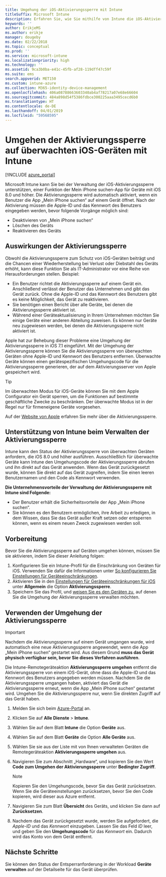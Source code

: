 ```yaml
---
title: Umgehung der iOS-Aktivierungssperre mit Intune
titleSuffix: Microsoft Intune
description: Erfahren Sie, wie Sie mithilfe von Intune die iOS-Aktivierungssperre umgehen, um auf gesperrte Geräte zuzugreifen.
keywords: ''
author: ErikjeMS
ms.author: erikje
manager: dougeby
ms.date: 02/22/2018
ms.topic: conceptual
ms.prod: ''
ms.service: microsoft-intune
ms.localizationpriority: high
ms.technology: ''
ms.assetid: 9ca3b0ba-e41c-45fb-af28-119dff47c59f
ms.suite: ems
search.appverid: MET150
ms.custom: intune-azure
ms.collection: M365-identity-device-management
ms.openlocfilehash: 406a08788663603340ab4af78217a07e68e66604
ms.sourcegitcommit: 484a898d54f5386fdbce300225aaa3495cecd6b0
ms.translationtype: HT
ms.contentlocale: de-DE
ms.lasthandoff: 04/01/2019
ms.locfileid: "59568595"
---
```

# <a name="bypass-activation-lock-on-supervised-ios-devices-with-intune"></a>Umgehen der Aktivierungssperre auf überwachten iOS-Geräten mit Intune


[!INCLUDE [azure_portal](./includes/azure_portal.md)]

Microsoft Intune kann Sie bei der Verwaltung der iOS-Aktivierungssperre unterstützen, einer Funktion der Mein iPhone suchen-App für Geräte mit iOS 8.0 und höher. Die Aktivierungssperre wird automatisch aktiviert, wenn ein Benutzer die App „Mein iPhone suchen“ auf einem Gerät öffnet. Nach der Aktivierung müssen die Apple-ID und das Kennwort des Benutzers eingegeben werden, bevor folgende Vorgänge möglich sind:

- Deaktivieren von „Mein iPhone suchen“
- Löschen des Geräts
- Reaktivieren des Geräts

## <a name="how-activation-lock-affects-you"></a>Auswirkungen der Aktivierungssperre

Obwohl die Aktivierungssperre zum Schutz von iOS-Geräten beiträgt und die Chancen einer Wiederherstellung bei Verlust oder Diebstahl des Geräts erhöht, kann diese Funktion Sie als IT-Administrator vor eine Reihe von Herausforderungen stellen. Beispiel:

- Ein Benutzer richtet die Aktivierungssperre auf einem Gerät ein. Anschließend verlässt der Benutzer das Unternehmen und gibt das Gerät zurück. Ohne die Apple-ID und das Kennwort des Benutzers gibt es keine Möglichkeit, das Gerät zu reaktivieren.
- Sie benötigen einen Bericht über alle Geräte, bei denen die Aktivierungssperre aktiviert ist.
- Während einer Geräteaktualisierung in Ihrem Unternehmen möchten Sie einige Geräte einer anderen Abteilung zuweisen. Es können nur Geräte neu zugewiesen werden, bei denen die Aktivierungssperre nicht aktiviert ist.

Apple hat zur Behebung dieser Probleme eine Umgehung der Aktivierungssperre in iOS 7.1 eingeführt. Mit der Umgehung der Aktivierungssperre können Sie die Aktivierungssperre von überwachten Geräten ohne Apple-ID und Kennwort des Benutzers entfernen. Überwachte Geräte können einen gerätespezifischen Umgehungscode für die Aktivierungssperre generieren, der auf dem Aktivierungsserver von Apple gespeichert wird.

>[!TIP]
>Im überwachten Modus für iOS-Geräte können Sie mit dem Apple Configurator ein Gerät sperren, um die Funktionen auf bestimmte geschäftliche Zwecke zu beschränken. Der überwachte Modus ist in der Regel nur für firmeneigene Geräte vorgesehen.

Auf der [Website von Apple](https://support.apple.com/HT201365) erfahren Sie mehr über die Aktivierungssperre.

## <a name="how-intune-helps-you-manage-activation-lock"></a>Unterstützung von Intune beim Verwalten der Aktivierungssperre
Intune kann den Status der Aktivierungssperre von überwachten Geräten anfordern, die iOS 8.0 und höher ausführen. Ausschließlich für überwachte Geräte kann Intune den Umgehungscode der Aktivierungssperre abrufen und ihn direkt auf das Gerät anwenden. Wenn das Gerät zurückgesetzt wurde, können Sie direkt auf das Gerät zugreifen, indem Sie einen leeren Benutzernamen und den Code als Kennwort verwenden.

**Die Unternehmensvorteile der Verwaltung der Aktivierungssperre mit Intune sind Folgende:**

- Der Benutzer erhält die Sicherheitsvorteile der App „Mein iPhone suchen“.
- Sie können es den Benutzern ermöglichen, ihre Arbeit zu erledigen, in dem Wissen, dass Sie das Gerät außer Kraft setzen oder entsperren können, wenn es einem neuen Zweck zugewiesen werden soll.

## <a name="before-you-start"></a>Vorbereitung
Bevor Sie die Aktivierungssperre auf Geräten umgehen können, müssen Sie sie aktivieren, indem Sie dieser Anleitung folgen:

1. Konfigurieren Sie ein Intune-Profil für die Einschränkung von Geräten für iOS. Verwenden Sie dafür die Informationen unter [So konfigurieren Sie Einstellungen für Geräteeinschränkungen](/intune-azure/configure-devices/how-to-configure-device-restrictions).
2. Aktivieren Sie in den [Einstellungen für Geräteeinschränkungen für iOS](device-restrictions-ios.md) unter **Allgemein** die Option **Aktivierungssperre**.
3. Speichern Sie das Profil, und [weisen Sie es den Geräten zu](device-profile-assign.md), auf denen Sie die Umgehung der Aktivierungssperre verwalten möchten.


## <a name="how-to-use-activation-lock-bypass"></a>Verwenden der Umgehung der Aktivierungssperre

>[!IMPORTANT]
>Nachdem die Aktivierungssperre auf einem Gerät umgangen wurde, wird automatisch eine neue Aktivierungssperre angewendet, wenn die App „Mein iPhone suchen“ gestartet wird. Aus diesem Grund **muss das Gerät physisch verfügbar sein, bevor Sie dieses Verfahren ausführen**.

Die Intune-Remotegeräteaktion **Aktivierungssperre umgehen** entfernt die Aktivierungssperre von einem iOS-Gerät, ohne dass die Apple-ID und das Kennwort des Benutzers angegeben werden müssen. Nachdem Sie die Aktivierungssperre umgangen haben, aktiviert das Gerät die Aktivierungssperre erneut, wenn die App „Mein iPhone suchen“ gestartet wird. Umgehen Sie die Aktivierungssperre nur, wenn Sie direkten Zugriff auf das Gerät haben.

1. Melden Sie sich beim [Azure-Portal](https://portal.azure.com) an.
2. Klicken Sie auf **Alle Dienste** > **Intune**.
3. Wählen Sie auf dem Blatt **Intune** die Option **Geräte** aus.
4. Wählen Sie auf dem Blatt **Geräte** die Option **Alle Geräte** aus.
5. Wählen Sie sie aus der Liste mit von Ihnen verwalteten Geräten die Remotegeräteaktion **Aktivierungssperre umgehen** aus.
6. Navigieren Sie zum Abschnitt „Hardware“, und kopieren Sie den Wert **Code zum Umgehen der Aktivierungssperre** unter **Bedingter Zugriff**.

    >[!NOTE]
    >Kopieren Sie den Umgehungscode, bevor Sie das Gerät zurücksetzen. Wenn Sie die Geräteeinstellungen zurücksetzen, bevor Sie den Code kopieren, wird dieser aus Azure entfernt.

7.  Navigieren Sie zum Blatt **Übersicht** des Geräts, und klicken Sie dann auf **Zurücksetzen**.
8.  Nachdem das Gerät zurückgesetzt wurde, werden Sie aufgefordert, die *Apple-ID* und das *Kennwort* einzugeben. Lassen Sie das Feld *ID* leer, und geben Sie den **Umgehungscode** für das *Kennwort* ein. Dadurch wird das Konto von dem Gerät entfernt. 


## <a name="next-steps"></a>Nächste Schritte

Sie können den Status der Entsperranforderung in der Workload **Geräte verwalten** auf der Detailseite für das Gerät überprüfen.
